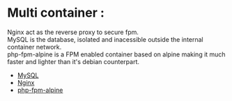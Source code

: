 # Multi container : 

Nginx act as the reverse proxy to secure fpm.  
MySQL is the database, isolated and inacessible outside the internal container network.  
php-fpm-alpine is a FPM enabled container based on alpine making it much faster and lighter than it's debian counterpart.

- [MySQL](https://hub.docker.com/_/mysql/)
- [Nginx](https://hub.docker.com/_/nginx)
- [php-fpm-alpine](https://hub.docker.com/_/php/)
